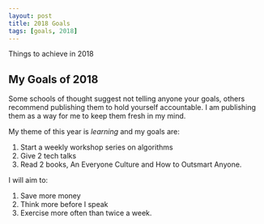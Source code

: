 ```yaml
---
layout: post
title: 2018 Goals
tags: [goals, 2018]
---
```


<div class="message">
Things to achieve in 2018
</div>

## My Goals of 2018

Some schools of thought suggest not telling anyone your goals, others recommend publishing them to hold yourself accountable.
I am publishing them as a way for me to keep them fresh in my mind.

My theme of this year is *learning* and my goals are:

1. Start a weekly workshop series on algorithms
2. Give 2 tech talks
3. Read 2 books, An Everyone Culture and How to Outsmart Anyone.

I will aim to:

1. Save more money
2. Think more before I speak
3. Exercise more often than twice a week.
